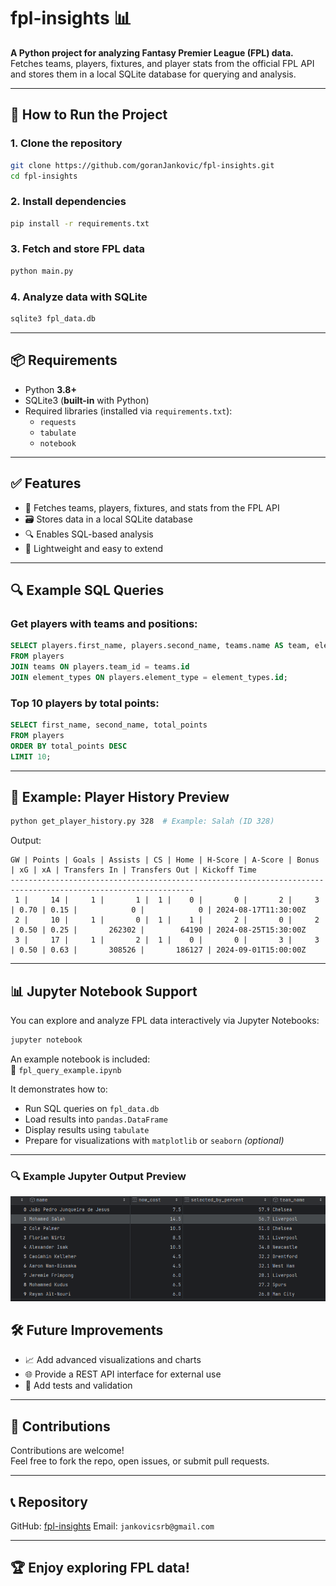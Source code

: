 # fpl-insights 📊

**A Python project for analyzing Fantasy Premier League (FPL) data.**  
Fetches teams, players, fixtures, and player stats from the official FPL API and stores them in a local SQLite database for querying and analysis.

---

## 🚀 How to Run the Project

### 1. Clone the repository
```bash
git clone https://github.com/goranJankovic/fpl-insights.git
cd fpl-insights
```

### 2. Install dependencies
```bash
pip install -r requirements.txt
```

### 3. Fetch and store FPL data
```bash
python main.py
```

### 4. Analyze data with SQLite
```bash
sqlite3 fpl_data.db
```

---

## 📦 Requirements

- Python **3.8+**
- SQLite3 (**built-in** with Python)
- Required libraries (installed via `requirements.txt`):
  - `requests`
  - `tabulate`
  - `notebook`

---

## ✅ Features

- 🔄 Fetches teams, players, fixtures, and stats from the FPL API
- 🗃️ Stores data in a local SQLite database
- 🔍 Enables SQL-based analysis
- 🧰 Lightweight and easy to extend

---

## 🔍 Example SQL Queries

### Get players with teams and positions:
```sql
SELECT players.first_name, players.second_name, teams.name AS team, element_types.name AS position
FROM players
JOIN teams ON players.team_id = teams.id
JOIN element_types ON players.element_type = element_types.id;
```

### Top 10 players by total points:
```sql
SELECT first_name, second_name, total_points
FROM players
ORDER BY total_points DESC
LIMIT 10;
```

---

## 🧠 Example: Player History Preview

```bash
python get_player_history.py 328  # Example: Salah (ID 328)
```

Output:
```
GW | Points | Goals | Assists | CS | Home | H-Score | A-Score | Bonus | xG | xA | Transfers In | Transfers Out | Kickoff Time
---------------------------------------------------------------------------------------------------------------
 1 |     14 |     1 |       1 |  1 |    0 |       0 |       2 |     3 | 0.70 | 0.15 |            0 |            0 | 2024-08-17T11:30:00Z
 2 |     10 |     1 |       0 |  1 |    1 |       2 |       0 |     2 | 0.50 | 0.25 |       262302 |        64190 | 2024-08-25T15:30:00Z
 3 |     17 |     1 |       2 |  1 |    0 |       0 |       3 |     3 | 0.50 | 0.63 |       308526 |       186127 | 2024-09-01T15:00:00Z
```

---

## 📊 Jupyter Notebook Support

You can explore and analyze FPL data interactively via Jupyter Notebooks:

```bash
jupyter notebook
```

An example notebook is included:  
📄 `fpl_query_example.ipynb`

It demonstrates how to:
- Run SQL queries on `fpl_data.db`
- Load results into `pandas.DataFrame`
- Display results using `tabulate`
- Prepare for visualizations with `matplotlib` or `seaborn` *(optional)*

---

### 🔍 Example Jupyter Output Preview

![Top Players Preview](assets/top_players.png)

## 🛠️ Future Improvements

- 📈 Add advanced visualizations and charts
- 🌐 Provide a REST API interface for external use
- 🧪 Add tests and validation

---

## 🤝 Contributions

Contributions are welcome!  
Feel free to fork the repo, open issues, or submit pull requests.

---

## 📞 Repository

GitHub: [fpl-insights](https://github.com/goranJankovic/fpl-insights)
Email: `jankovicsrb@gmail.com`

---

## 🏆 Enjoy exploring FPL data!


